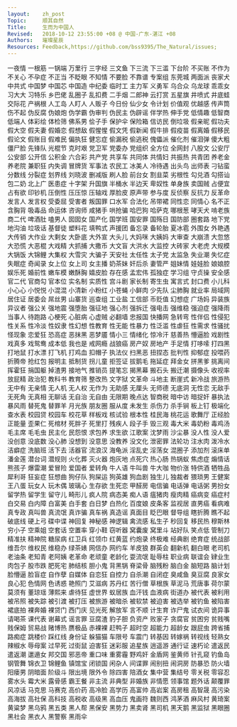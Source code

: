 ```yaml
---
layout:    zh_post
Topic:     顺其自然
Title:     生而为中国人
Revised:   2018-10-12 23:55:00 +08 @ 中国-广东-湛江 +08
Authors:   璀璨星辰
Resources: Feedback,https://github.com/bss9395/The_Natural/issues;
---
```


一夜情  一根筋  一锅端  万里行  三字经  三文鱼  下三流  下三滥  下台阶  不买账  不作为  不关心  不孕症  不正当  不眨眼  不知情  不要脸  不靠谱  专案组  东莞城  两面派  丧家犬  中共式  中国梦  中国芯  中国造  中纪委  临时工  主力军  义勇军  乌合众  乌龙球  乖乖女  习大大  习特乐  乡巴佬  乱圈子  乱扣费  二手烟  二郎神  云打赏  五星旗  井喷式  井底蛙  交际花  产祸根  人工岛  人盯人  人贩子  今日份  仙少女  令计划  价值观  优越感  传声筒  伤不起  伪反腐  伪娘炮  伪学霸  伪审判  伪民主  伪辟谣  伴学热  伸手党  低情趣  低智商  低端人  体彩绘  体检筛  佛系男  侩子手  保护伞  保险箱  信访民  倒垃圾  假亲昵  假功夫  假大空  假夫妻  假婚恋  假想敌  假惺惺  假文凭  假新闻  假牛排  假疫苗  假离婚  假移民  假论文  假账目  假难民  偏执狂  健忘症  偷漏税  偷逃税  傀儡派  催化剂  催泪弹  傻大粗  僵尸脸  先锋队  光棍节  克时艰  党卫军  党委办  党组织  全方位  全网封  八股文  公安厅  公安部  公开信  公积金  六合彩  共产党  共享车  共同体  共情妇  共振热  共青团  养老金  养老院  兼职狂  内失调  冒牌货  军事法  农民工  冰美人  冷待遇  出头鸟  出师表  刁钻蛮  分数线  分裂症  划界线  刘晓波  删减版  刷人脸  前台女  割韭菜  劣根性  勾兑酒  勾搭讪  包二奶  北上广  医患症  十字架  升国旗  半桶水  半边天  卑奴性  单身族  卖国贼  占便宜  占有欲  印钞机  压倒性  压压惊  压轴戏  厚脸皮  原声带  参与度  反侦察  反抗力  反革命  发言人  发言权  受委屈  受害者  叛国罪  口水军  合法化  吊带裙  同性恋  同情心  名不正  含胸背  吸毒品  命运体  咨询师  咸猪手  哄抢骗  哈巴狗  哈萨克  哪根葱  哮天犬  啃老族  商二代  啤酒肚  嗑男人  囡囡女  国产化  国学班  国安罪  国殇日  国防部  圈套路  地下党  地沟油  垃圾话  基督徒  塑料花  填鸭式  声援团  备忘录  备轮胎  夏冰雹  外围女  外艳遇  大传销  大作业  大剩女  大卧底  大外宣  大头儿  大妈咪  大姨妈  大审查  大崩溃  大忽悠  大恐慌  大恶棍  大戏精  大抓捕  大撒币  大文盲  大洪水  大监控  大砖家  大老虎  大规模  大锅饭  大锦鲤  大集权  大雪灾  大骗子  天安社  太任性  太子党  太监急  失业潮  失忆症  失眠症  奇闻录  女上位  女上司  女主播  奶茶妹  奸后杀  妻管严  姐妹情  娃娃脸  娘娘腔  娱乐死  婚前性  嫩车模  嫩酥胸  嬉皮脸  存在感  孟宏伟  孤独症  学习组  守贞操  安全感  官二代  官商勾  官本位  实名制  实质性  宫斗剧  家长制  寄生虫  寓言式  封口费  小儿科  小心心  小悦悦  小混混  小清新  小粉红  小苍蝇  小鲜肉  少先队  尘肺胸  就业率  局域网  居住证  居委会  屌丝男  山寨货  巡查组  工业盐  工信部  币贬值  幻想症  广场妈  异装族  异议者  强公关  强地震  强堕胎  强征地  强心剂  强拆迁  强电击  强维稳  强迫症  强降雨  当事人  待跑路  心梗死  心脏病  心虚贼  必翻墙  忠报国  快播网  急转弯  性伴侣  性侵犯  性关系  性冷淡  性奴隶  性幻想  性教育  性无能  性暴力  性泛滥  性虐狂  性需求  性骚扰  怪现象  恋爱狂  恐高症  恶抹黑  恶梦靥  情小三  情绪化  惊冷汗  慈善热  懵逼脸  戏剧性  戏真多  戏鸳鸯  成本低  我也是  戒网瘾  战狼癌  房产奴  房地产  手足情  打哆嗦  打四黑  打地鼠  打水漂  打飞机  打鸡血  扣帽子  执法仪  扫黑恶  扭捏态  批判性  抑郁症  投喂药  折腾帝  抢红包  报明主  抵制货  拐儿童  拒签证  拔鹅毛  拖延症  拜金女  拼黑爹  挑离间  挥霍狂  捐国躯  掉渣男  接地气  推销员  提笔忘  揭黑幕  搬石头  搬迁潮  摄像头  收视率  放屁精  政治犯  教科书  教育筛  整改热  文字狱  文革命  斗地主  断崖式  新冷战  旅游热  无中有  无亲情  无人机  无人权  无作为  无助感  无厘头  无师德  无底洞  无性恋  无敌手  无死角  无真相  无聊话  无自治  无自由  无限期  晚点达  智商税  暗中访  暗捉奸  暴执法  暴风雨  替死鬼  替罪羊  月光族  朋友圈  服从度  未发生  杀伤力  杀手锏  板上钉  极端化  查水表  校园贷  校园车  校花草  样板戏  核试验  根本性  桂民海  桃花运  歌舞厅  正经脸  正能量  歪果仁  死棺材  死胖子  死里打  残疾人  段子手  毁三观  毒大米  毒奶粉  毒鸡汤  毛主席  毛毛虫  民主化  民怨恨  求包养  求生欲  江歌案  沈梦雨  沙尘暴  没人性  没人爱  没创意  没底数  没心肺  没想到  没意思  没教养  没文化  泄密罪  法轮功  注水肉  泼冷水  洁癖症  洗脑班  活下去  活器官  流浪汉  海龟派  淫乱史  淫荡女  混圈子  添加剂  滚床单  潘金莲  潜台词  潜规则  火化葬  灭火器  炮灰地  点死穴  热心肠  热锅蚁  焦虑症  煽情话  熊孩子  爆雷潮  爱冒险  爱国者  爱转角  牛人语  牛叫兽  牛大咖  物价涨  特供酒  牺牲品  犀利哥  狂妄症  狂想曲  狗仔队  狗屎运  狗英雄  狗血剧  独生儿  独裁者  猥琐男  王健案  王八蛋  玩女人  玩木偶  玻璃心  生存欲  生死恋  甲醛房  电信骗  电话弹  电话粥  男扮女  留学热  留学生  留守儿  畸形儿  疯人院  病态美  痴人语  瘟猪肉  瘦肉精  癌病变  癌症村  白交易  白内障  白富美  白手套  白日梦  白热化  百度娘  皮条客  监视居  直男癌  看病难  真专政  真叫兽  真流氓  真诈骗  真车祸  真造谣  真面目  眨巴眼  督导组  瞎折腾  瞧不起  破底线  硬上弓  碟中谍  神回复  神秘感  神逻辑  禽流感  私生子  秒回复  移民热  穆斯林  穷小子  空乘姐  空套话  空置率  穿小鞋  窃听器  窝囊废  窝里斗  站好队  笑点低  管制刀  精准扶  精神院  糖尿病  红卫兵  红领巾  红黄蓝  约炮录  终极难  经典剧  绝育症  统战部  维吾尔  维权民  维稳办  绿茶婊  网信办  网约车  羊皮狼  群英会  翻新机  翻白眼  老司机  老油条  老知青  老阿姨  老革命  老顽童  老龄化  耍流氓  耻辱柱  职业病  联谊会  肄业生  肉包子  股市跌  肥死宅  肺结核  胆小鬼  背黑锅  脊梁骨  脑残粉  脑白金  脑短路  脑计划  脸懵逼  脸盲症  自作孽  自媒体  自恋狂  自控力  自杀潮  自闭症  臭咸鱼  臭豆腐  良家女  良心犯  色情网  色诱惑  艳照门  艾滋病  苏丹红  苦行僧  草根族  草泥马  荒唐事  荷尔蒙  莫须有  董琼瑶  薄熙来  虐待狂  虚世界  蚁居族  血汗钱  血液病  街道办  被代表  被利用  被吊照  被失踪  被引渡  被打压  被旅游  被暗杀  被软禁  被迫害  被选举  被钓鱼  被陷害  裙底拍  裸奔婚  裸贷门  西门庆  见光死  解放军  言不顺  计生育  诈尸鬼  试衣间  诡异事  请喝茶  课代表  谢幕式  谣言罪  豆腐渣  豹子胆  负资产  败家子  贪腐官  贫困穷  贫贱嘴  贱保姆  贸易战  赌博热  赝极品  赤裸裸  赶鸭子  超时空  超能力  超龄女  跟屁虫  跨省捕  路痴症  跳楼价  踩红线  身份证  躲猫猫  车限号  车震门  转基因  转嫁祸  转视线  轻熟女  辣椒水  辱母案  过早死  过街鼠  迫害狂  迷彩服  追星族  逍遥游  通行证  速朽论  遣返民  遣返潮  邋遢女  邦交国  邪恶帝  重口味  重雾霾  野鸡奸  金盾网  鉴黄师  针孔窥  钓鱼岛  钢管舞  锦衣卫  锦鲤鱼  镇馆宝  闭锁国  闲杂人  间谍罪  闹别扭  闹洞房  防暴恐  防火墙  阳瘘男  阴暗面  阶级斗  限出境  限外令  除四害  陪酒女  集中营  集结号  零关税  零容忍  雾水头  霉大米  露骨感  霸王餐  非主流  非典型  非婚族  非情愿  领事馆  题外话  颠覆罪  风凉话  马克思  马赛克  高价药  高冷脸  高学历  高富帅  高岩案  高房租  高智晟  高污染  高海拔  高社保  高科技  高税收  高级黑  高血压  鬼画符  魏则西  鸿茅酒  麻风村  黄琦案  黄粱梦  黑乌鸦  黑五类  黑人帮  黑保安  黑势力  黑卖肾  黑司机  黑天鹅  黑监狱  黑眼圈  黑社会  黑衣人  黑警察  黑雨伞